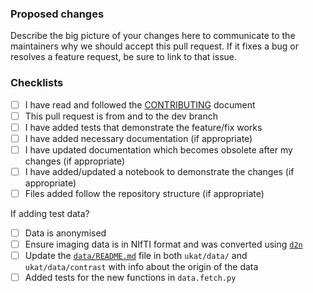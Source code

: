 ### Proposed changes

Describe the big picture of your changes here to communicate to the maintainers why we should accept this pull request. If it fixes a bug or resolves a feature request, be sure to link to that issue.

### Checklists

- [ ] I have read and followed the [CONTRIBUTING](.github/CONTRIBUTING.md) document
- [ ] This pull request is from and to the dev branch
- [ ] I have added tests that demonstrate the feature/fix works
- [ ] I have added necessary documentation (if appropriate)
- [ ] I have updated documentation which becomes obsolete after my changes (if appropriate)
- [ ] I have added/updated a notebook to demonstrate the changes (if appropriate)
- [ ] Files added follow the repository structure (if appropriate)

If adding test data?
- [ ] Data is anonymised
- [ ] Ensure imaging data is in NIfTI format and was converted using [`d2n`](https://github.com/UKRIN-MAPS/d2n)
- [ ] Update the [`data/README.md`](data/README.md) file in both `ukat/data/` and `ukat/data/contrast` with info about the origin of the data
- [ ] Added tests for the new functions in `data.fetch.py`
